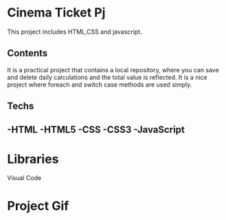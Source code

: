 <h1>Cinema Ticket Pj</h1>

<p>This project includes  HTML,CSS and javascript. </p>

<h2>Contents</h2>
<p> 
It is a practical project that contains a local repository, where you can save and delete daily calculations and the total value is reflected.
It is a nice project where foreach and switch case methods are used simply.
</p>

<h2>Techs<h2>
-HTML
-HTML5
-CSS
-CSS3
-JavaScript

<h1>Libraries</h1>

Visual Code
      

<h1>Project Gif</h1>

<img src="Calcu.gif" alt="">

